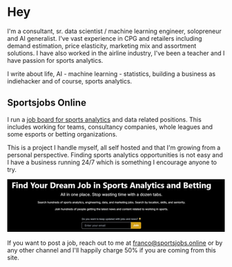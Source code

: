 # Hey

I'm a consultant, sr. data scientist / machine learning engineer, solopreneur and AI generalist. I've vast experience in CPG and retailers including demand estimation,  price elasticity, marketing mix and assortment solutions. I have also worked in the airline industry, I've been a teacher and I have passion for sports analytics. 

I write about life, AI - machine learning - statistics, building a business as indiehacker and of course, sports analytics. 


## Sportsjobs Online
I run a [job board for sports analytics](https://sportsjobs.online) and data related positions. This includes working for teams, consultancy companies, whole leagues and some esports or betting organizations.  

This is a project I handle myself, all self hosted and that I'm growing from a personal perspective. Finding sports analytics opportunities is not easy and I have a business running 24/7 which is something I encourage anyone to try.  

![Sportsjobs cover](public/img/sportsjobs_cover.png)

If you want to post a job, reach out to me at franco@sportsjobs.online or by any other channel and I'll happily charge 50% if you are coming from this site.